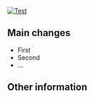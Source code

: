 <!-- Please choose all correct labels for your PR -->

<!--- Please replace <BRANCH> with the actual branch name -->
[![Test](https://github.com/robotics-laboratory/handy/actions/workflows/test.yml/badge.svg?branch=<BRANCH>)](https://github.com/robotics-laboratory/handy/actions/workflows/test.yml)


<!--- Optional summary of your changes -->
<!-- ## Summary -->

<!--- Please provide main changes introduced in this PR -->
## Main changes
- First
- Second
- ...


## Other information

<!-- Any other information that is important to this PR -->